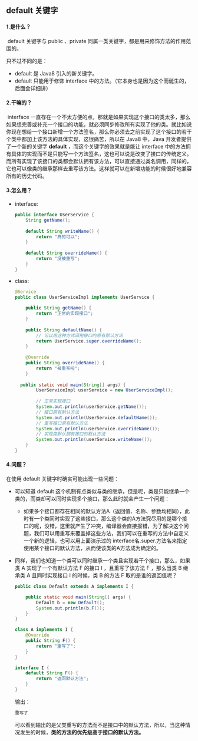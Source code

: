 ## default 关键字

#### 1.是什么？

​	default 关键字与 public 、private 同属一类关键字，都是用来修饰方法的作用范围的。

只不过不同的是：

- default 是 Java8 引入的新关键字。
- default 只能用于修饰 interface 中的方法。（它本身也是因为这个而诞生的，后面会详细讲）

#### 2.干嘛的？

​	interface 一直存在一个不太方便的点，那就是如果实现这个接口的类太多，那么如果想完善或补充一个接口的功能，就必须同步修改所有实现了他的类。就比如说你现在想给一个接口新增一个方法签名，那么你必须去之前实现了这个接口的若干个类中都加上该方法的具体实现，这很痛苦，所以在 Java8 中，Java 开发者提供了一个新的关键字 **default** ，而这个关键字的效果就是能让 interface 中的方法拥有具体的实现而不是只能写一个方法签名，这也可以说是改变了接口的传统定义。而所有实现了该接口的类都会默认拥有该方法，可以直接通过类名调用，同样的，它也可以像类的继承那样去重写该方法。这样就可以在新增功能的时候很好地兼容所有的历史代码。

#### 3.怎么用？

- interface:

  ```java
  public interface UserService {
      String getName();
      
      default String writeName() {
          return "真的可以";
      }
      
      default String overrideName() {
          return "没被重写";
      }
  }
  ```

- class:

  ```java
  @Service
  public class UserServiceImpl implements UserService {
      
      public String getName() {
          return "正常的实现接口";
      }
      
      public String defaultName() {
          // 可以用这种方式调用接口的原有默认方法
          return UserService.super.overrideName();
      }
      
      @Override
      public String overrideName() {
          return "被重写啦";
      }
      
  	public static void main(String[] args) {
          UserServiceImpl userService = new UserServiceImpl();
          
          // 正常实现接口
          System.out.println(userService.getName());
          // 接口原有默认方法
          System.out.println(UserService.defaultName());
          // 重写接口原有默认方法
          System.out.println(userService.overrideName());
          // 实现类默认拥有接口的默认方法
          System.out.println(userService.writeName());
      }   
  }
  ```

#### 4.问题？

在使用 default 关键字时确实可能出现一些问题：

- 可以知道 default 这个机制有点类似与类的继承，但是呢，类是只能继承一个类的，而类却可以同时实现多个接口，那么此时就会产生一个问题：

  - 如果多个接口都存在相同的默认方法A（返回值、名称、参数均相同），此时有一个类同时实现了这些接口，那么这个类的A方法究尽用的是哪个接口的呢，没错，这里就产生了冲突，编译器会直接报错，为了解决这个问题，我们可以用重写来覆盖掉这些方法，我们可以在重写的方法中自定义一个新的逻辑，也可以用上面演示过的 interface名.super.方法名来指定使用某个接口的默认方法，从而使该类的A方法成为确定的。

- 同样，我们也知道一个类可以同时继承一个类且实现若干个接口，那么，如果类 A 实现了一个有默认方法 F 的接口 I ，且重写了该方法 F ，那么当类 B 继承类 A 且同时实现接口 I 的时候，类 B 的方法 F 取的是谁的返回值呢？

  ```java
  public class Default extends A implements I {
  
      public static void main(String[] args) {
          Default b = new Default();
          System.out.println(b.F());
      }
  }
  
  class A implements I {
      @Override
      public String F() {
          return "重写了";
      }
  }
  
  interface I {
      default String F() {
          return "返回默认方法";
      }
  }
  ```

  输出：

  ```java
  重写了
  ```

  可以看到输出的是父类重写的方法而不是接口中的默认方法，所以，当这种情况发生的时候，**类的方法的优先级高于接口的默认方法。**



